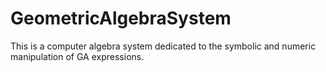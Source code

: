 # GeometricAlgebraSystem
This is a computer algebra system dedicated to the symbolic and numeric manipulation of GA expressions.

